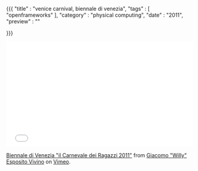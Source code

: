 {{{
    "title"    : "venice carnival, biennale di venezia",
    "tags"     : [ "openframeworks" ],
    "category" : "physical computing",
    "date"     : "2011",
    "preview"  : ""

}}}
<iframe src="//player.vimeo.com/video/55169665" width="500" height="281" frameborder="0" webkitallowfullscreen mozallowfullscreen allowfullscreen></iframe> <p><a href="http://vimeo.com/55169665">Biennale di Venezia "il Carnevale dei Ragazzi 2011"</a> from <a href="http://vimeo.com/user9543666">Giacomo &quot;Willy&quot; Esposito Vivino</a> on <a href="https://vimeo.com">Vimeo</a>.</p>